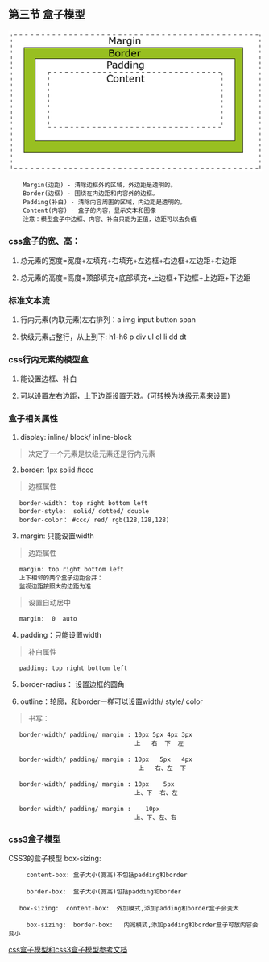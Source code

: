 ## 第三节 盒子模型

 ![avatar](./1.png)

~~~
    Margin(边距) - 清除边框外的区域，外边距是透明的。
    Border(边框) - 围绕在内边距和内容外的边框。  
    Padding(补白) - 清除内容周围的区域，内边距是透明的。
    Content(内容) - 盒子的内容，显示文本和图像  
    注意：模型盒子中边框、内容、补白只能为正值，边距可以去负值  
~~~    

###  css盒子的宽、高：

1.  总元素的宽度=宽度+左填充+右填充+左边框+右边框+左边距+右边距

2.  总元素的高度=高度+顶部填充+底部填充+上边框+下边框+上边距+下边距

###  标准文本流

1.  行内元素(内联元素)左右排列：a img input button span   

2.  快级元素占整行，从上到下: h1-h6 p div ul ol li dd dt

###  css行内元素的模型盒

1.  能设置边框、补白

2.  可以设置左右边距，上下边距设置无效。(可转换为块级元素来设置)

###  盒子相关属性

1. display: inline/ block/ inline-block

>   决定了一个元素是快级元素还是行内元素

2. border: 1px solid #ccc

>  边框属性  

~~~  
   border-width： top right bottom left       
   border-style:  solid/ dotted/ double    
   border-color： #ccc/ red/ rgb(128,128,128)
~~~   

3. margin: 只能设置width

>  边距属性
~~~
   margin: top right bottom left  
   上下相邻的两个盒子边距合并：
   监视边距按照大的边距为准  
~~~

>  设置自动居中

~~~   
   margin:  0  auto
~~~

4. padding：只能设置width   

>  补白属性  

~~~  
   padding: top right bottom left
~~~

5. border-radius： 设置边框的圆角

6. outline：轮廓，和border一样可以设置width/ style/ color    

>  书写：

~~~    
   border-width/ padding/ margin : 10px 5px 4px 3px      
                                   上   右  下  左  

   border-width/ padding/ margin : 10px   5px   4px       
                                    上   右、左  下  

   border-width/ padding/ margin : 10px    5px          
                                   上、下  右、左    

   border-width/ padding/ margin :    10px
                                   上、下、左、右                                     
~~~

###  css3盒子模型

   CSS3的盒子模型 box-sizing:

~~~
 	 content-box: 盒子大小(宽高)不包括padding和border   

 	 border-box:  盒子大小(宽高)包括padding和border

   box-sizing:  content-box:  外加模式,添加padding和border盒子会变大  
       
 	 box-sizing:  border-box:   内减模式,添加padding和border盒子可放内容会变小     
~~~

[css盒子模型和css3盒子模型参考文档](https://blog.csdn.net/diligentkong/article/details/61617761)
